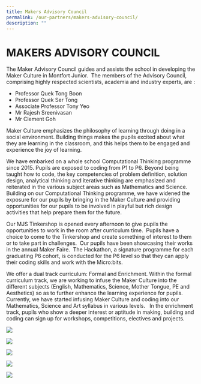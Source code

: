 ```yaml
---
title: Makers Advisory Council
permalink: /our-partners/makers-advisory-council/
description: ""
---
```

# **MAKERS ADVISORY COUNCIL**

The Maker Advisory Council guides and assists the school in developing the Maker Culture in Montfort Junior.  The members of the Advisory Council, comprising highly respected scientists, academia and industry experts, are :  

*   Professor Quek Tong Boon
*   Professor Quek Ser Tong
*   Associate Professor Tony Yeo
*   Mr Rajesh Sreenivasan
*   Mr Clement Goh 

Maker Culture emphasizes the philosophy of learning through doing in a social environment. Building things makes the pupils excited about what they are learning in the classroom, and this helps them to be engaged and experience the joy of learning.     
  
We have embarked on a whole school Computational Thinking programme since 2015. Pupils are exposed to coding from P1 to P6. Beyond being taught how to code, the key competencies of problem definition, solution design, analytical thinking and iterative thinking are emphasized and reiterated in the various subject areas such as Mathematics and Science.  Building on our Computational Thinking programme, we have widened the exposure for our pupils by bringing in the Maker Culture and providing opportunities for our pupils to be involved in playful but rich design activities that help prepare them for the future.    
  
Our MJS Tinkershop is opened every afternoon to give pupils the opportunities to work in the room after curriculum time.  Pupils have a choice to come to the Tinkershop and create something of interest to them or to take part in challenges.  Our pupils have been showcasing their works in the annual Maker Faire.  The Hackathon, a signature programme for each graduating P6 cohort, is conducted for the P6 level so that they can apply their coding skills and work with the Micro:bits.  
  
We offer a dual track curriculum: Formal and Enrichment. Within the formal curriculum track, we are working to infuse the Maker Culture into the different subjects (English, Mathematics, Science, Mother Tongue, PE and Aesthetics) so as to further enhance the learning experience for pupils. Currently, we have started infusing Maker Culture and coding into our Mathematics, Science and Art syllabus in various levels.   In the enrichment track, pupils who show a deeper interest or aptitude in making, building and coding can sign up for workshops, competitions, electives and projects.


![](/images/Our%20Partners/Maker%201.jpg)

![](/images/Our%20Partners/Maker%202.jpg)

![](/images/Our%20Partners/Maker%203.jpg)

![](/images/Our%20Partners/Maker%204.jpg)

![](/images/Our%20Partners/Maker%205.jpg)
